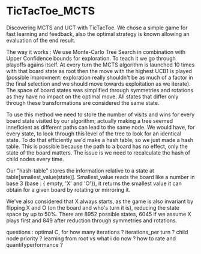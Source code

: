 # TicTacToe_MCTS
Discovering MCTS and UCT with TicTacToe. We chose a simple game for fast learning and feedback, also the optimal strategy is known allowing an evaluation of the end result.

The way it works :
We use Monte-Carlo Tree Search in combination with Upper Confidence bounds for exploration.
To teach it we go through playoffs agains itself. At every turn the MCTS algorithm is launched 10 times with that board state as root then the move with the highest
UCB1 is played (possible improvment: exploration really shouldn't be as much of a factor in the final selection and we should move towards exploitation as we iterate).
The space of board states was simplified through symmetries and rotations as they have no impact on the optimal move. All states that differ only through these transformations are considered the same state.

To use this method we need to store the number of visits and wins for every board state visited by our algorithm;
actually making a tree seemed inneficient as different paths can lead to the same node. We would have, for every state,
to look through this level of the tree to look for an identical state. To do that efficiently we'd make a hash table,
so we just made a hash table. This is possible because the path to a board has no effect, only the state of the board
matters. The issue is we need to recalculate the hash of child nodes every time.

Our "hash-table" stores the information relative to a state at table[smallest_value(state)]. Smallest_value reads the board like a 
number in base 3 (base : { empty, 'X' and 'O'}), it returns the smallest value it can obtain for a given board by rotating or mirroring it.

We've also considered that X always starts, as the game is also invariant by flipping X and O (on the board and who's turn it is), reducing the state space by up to 50%.
There are 8952 possible states, 6045 if we assume X plays first and 849 after reduction through symmetries and rotations.

questions :
optimal C, for how many iterations ?
iterations_per turn ?
child node priority ?
learning from root vs what i do now ?
how to rate and quantifyperformance ?
